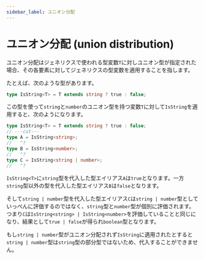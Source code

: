 ```yaml
---
sidebar_label: ユニオン分配
---
```


# ユニオン分配 (union distribution)

ユニオン分配はジェネリクスで使われる型変数`T`に対しユニオン型が指定された場合、その各要素に対してジェネリクスの型変数を適用することを指します。

たとえば、次のような型があります。

```ts twoslash
type IsString<T> = T extends string ? true : false;
```

この型を使って`string`と`number`のユニオン型を持つ変数`T`に対して`IsString`を適用すると、次のようになります。

```ts twoslash
type IsString<T> = T extends string ? true : false;
// ---cut---
type A = IsString<string>;
//   ^?
type B = IsString<number>;
//   ^?
type C = IsString<string | number>;
//   ^?
```

`IsString<T>`に`string`型を代入した型エイリアス`A`は`true`となります。一方`string`型以外の型を代入した型エイリアス`B`は`false`となります。

そして`string | number`型を代入した型エイリアス`C`は`string | number`型としていっぺんに評価するのではなく、`string`型と`number`型が個別に評価されます。つまり`C`は`IsString<string> | IsString<number>`を評価していることと同じになり、結果として`true | false`が得られ`boolean`型となります。

もし`string | number`型がユニオン分配されず`IsString`に適用されたとすると`string | number`型は`string`型の部分型ではないため、代入することができません。

